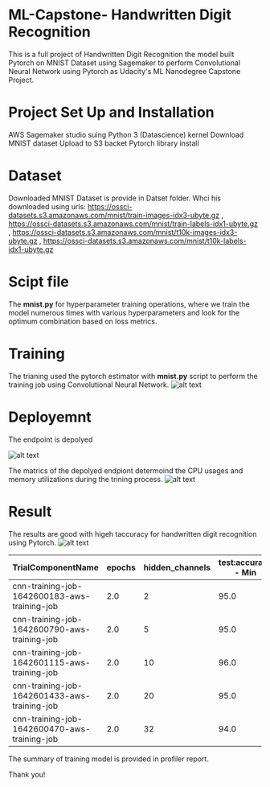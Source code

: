 # ML-Capstone- Handwritten Digit Recognition

This is a full project of Handwritten Digit Recognition the model built Pytorch on MNIST Dataset using Sagemaker to perform Convolutional Neural Network using Pytorch as Udacity's ML Nanodegree Capstone Project.

# Project Set Up and Installation
AWS Sagemaker studio suing Python 3 (Datascience) kernel
Download MNIST dataset 
Upload to S3 backet
Pytorch library install

# Dataset
Downloaded MNIST Dataset is provide in Datset folder. Whci his downloaded using urls:
https://ossci-datasets.s3.amazonaws.com/mnist/train-images-idx3-ubyte.gz ,
https://ossci-datasets.s3.amazonaws.com/mnist/train-labels-idx1-ubyte.gz ,
https://ossci-datasets.s3.amazonaws.com/mnist/t10k-images-idx3-ubyte.gz ,
https://ossci-datasets.s3.amazonaws.com/mnist/t10k-labels-idx1-ubyte.gz

# Scipt file
The **mnist.py** for hyperparameter training operations, where we train the model numerous times with various hyperparameters and look for the optimum combination based on loss metrics.
# Training 
The trianing used the pytorch estimator with **mnist.py** script to perform the training job using Convolutional Neural Network. 
![alt text](https://github.com/LittleAlchemy/ML-Capstone/raw/main/Handwritten%20digit%20recognition%20snapshots/training%20jobs.png?raw=true)
# Deployemnt
The endpoint is depolyed 

![alt text](https://github.com/LittleAlchemy/ML-Capstone/raw/main/Handwritten%20digit%20recognition%20snapshots/endpoint.png?raw=true)

The matrics of the depolyed endpiont determoind the CPU usages and memory utilizations during the trining process.
![alt text](https://github.com/LittleAlchemy/ML-Capstone/raw/main/Handwritten%20digit%20recognition%20snapshots/endpoint%20monitor.png?raw=true)
# Result
The results are good with higeh taccuracy for handwritten digit recognition using Pytorch. 
![alt text](https://github.com/LittleAlchemy/ML-Capstone/raw/main/Handwritten%20digit%20recognition%20snapshots/20-%20accuracy%2097.png?raw=true)

| TrialComponentName                           | epochs | hidden_channels | test:accuracy - Min | test:accuracy - Max | test:accuracy - Avg |
|----------------------------------------------|--------|-----------------|---------------------|---------------------|---------------------|
| cnn-training-job-1642600183-aws-training-job | 2.0    | 2               | 95.0                | 97.0                | 96.0                |
| cnn-training-job-1642600790-aws-training-job | 2.0    | 5               | 95.0                | 97.0                | 96.0                |
| cnn-training-job-1642601115-aws-training-job | 2.0    | 10              | 96.0                | 97.0                | 96.5                |
| cnn-training-job-1642601433-aws-training-job | 2.0    | 20              | 95.0                | 97.0                | .0                  |
| cnn-training-job-1642600470-aws-training-job | 2.0    | 32              | 94.0                | 96.0                | 95.0                |
The summary of training model is provided in profiler report. 

Thank you!
